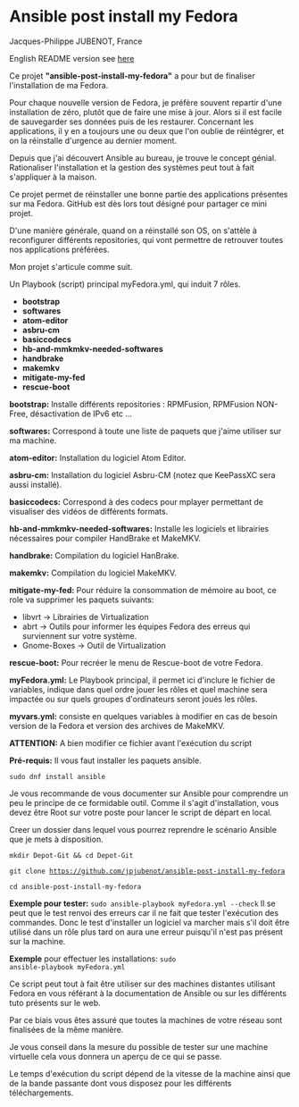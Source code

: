 # Ansible post install my Fedora
Jacques-Philippe JUBENOT, France

English README version see [here](https://jpjubenot.github.io/ansible-post-install-my-fedora/README_EN)


<p>Ce projet <strong>"ansible-post-install-my-fedora"</strong> a pour but de finaliser l'installation de ma Fedora.</p>
<p>Pour chaque nouvelle version de Fedora, je préfère souvent repartir d'une installation de zéro, plutôt que de faire une mise à jour.
Alors si il est facile de sauvegarder ses données puis de les restaurer. Concernant les applications, il y en a toujours une ou deux que l'on oublie de réintégrer, et on la réinstalle d'urgence au dernier moment.</p>

<p>Depuis que j'ai découvert Ansible au bureau, je trouve le concept génial.
Rationaliser l'installation et la gestion des systèmes peut tout à fait s'appliquer à la maison.</p>
<p>Ce projet permet de réinstaller une bonne partie des applications présentes sur ma Fedora. GitHub est dès lors tout désigné pour partager ce mini projet.</p>

<p>D'une manière générale, quand on a réinstallé son OS, on s'attèle à reconfigurer différents repositories, qui vont permettre de retrouver toutes nos applications préférées.</p>

<p>Mon projet s'articule comme suit.</p>

Un Playbook (script) principal myFedora.yml, qui induit 7 rôles.
- <strong>bootstrap</strong>
- <strong>softwares</strong>
- <strong>atom-editor</strong>
- <strong>asbru-cm</strong>
- <strong>basiccodecs</strong>
- <strong>hb-and-mmkmkv-needed-softwares</strong>
- <strong>handbrake</strong>
- <strong>makemkv</strong>
- <strong>mitigate-my-fed</strong>
- <strong>rescue-boot</strong>

<strong>bootstrap:</strong> Installe différents repositories : RPMFusion, RPMFusion NON-Free, désactivation de IPv6 etc ...

<strong>softwares:</strong> Correspond à toute une liste de paquets que j'aime utiliser sur ma
machine.

<strong>atom-editor:</strong> Installation du logiciel Atom Editor.

<strong>asbru-cm:</strong> Installation du logiciel Asbru-CM (notez que KeePassXC sera aussi installé).

<strong>basiccodecs:</strong> Correspond à des codecs pour mplayer permettant de visualiser des vidéos de différents formats.

<strong>hb-and-mmkmkv-needed-softwares:</strong> Installe les logiciels et librairies nécessaires pour compiler HandBrake et MakeMKV.

<strong>handbrake:</strong> Compilation du logiciel HanBrake.

<strong>makemkv:</strong> Compilation du logiciel MakeMKV.

<strong>mitigate-my-fed:</strong> Pour réduire la consommation de mémoire au boot, ce role va supprimer les paquets suivants:
- libvrt -> Librairies de Virtualization
- abrt -> Outils pour informer les équipes Fedora des erreus qui surviennent sur votre système.
- Gnome-Boxes -> Outil de Virtualization

<strong>rescue-boot:</strong> Pour recréer le menu de Rescue-boot de votre Fedora.

<strong>myFedora.yml:</strong> Le Playbook principal, il permet ici d'inclure le fichier de variables, indique dans quel ordre jouer les rôles et quel machine sera impactée ou sur quels groupes d'ordinateurs seront joués les rôles.

<strong>myvars.yml:</strong> consiste en quelques variables à modifier en cas de besoin version de la Fedora et version des archives de MakeMKV.
<p><strong> ATTENTION:</strong>  A bien modifier ce fichier avant l'exécution du script</p>


<strong>Pré-requis:</strong>
Il vous faut installer les paquets ansible.

<code>sudo dnf install ansible</code>

<p>Je vous recommande de vous documenter sur Ansible pour comprendre un peu le principe de ce formidable outil. Comme il s'agit d'installation, vous devez être Root sur votre poste pour lancer le script de départ en local.</p>

<p>Creer un dossier dans lequel vous pourrez reprendre le scénario Ansible que je mets à disposition.</p>

<code>mkdir Depot-Git && cd Depot-Git</code>

<code>git clone https://github.com/jpjubenot/ansible-post-install-my-fedora</code>

<code>cd ansible-post-install-my-fedora</code>

<p><strong>Exemple pour tester:</strong> <code>sudo ansible-playbook myFedora.yml --check</code>
Il se peut que le test renvoi des erreurs car il ne fait que tester l'exécution
des commandes. Donc le test d'installer un logiciel va marcher mais s'il doit être utilisé dans un rôle plus tard on aura une erreur puisqu'il n'est pas présent sur la machine.</p>

<strong>Exemple</strong> pour effectuer les installations: <code>sudo ansible-playbook myFedora.yml</code>

<p>Ce script peut tout à fait être utiliser sur des machines distantes utilisant
Fedora en vous référant à la documentation de Ansible ou sur les différents tuto
présents sur le web.</p>

<p>Par ce biais vous êtes assuré que toutes la machines de votre réseau sont finalisées de la même manière.</p>

<p>Je vous conseil dans la mesure du possible de tester sur une machine virtuelle
cela vous donnera un aperçu de ce qui se passe.</p>
<p>Le temps d'exécution du script dépend de la vitesse de la machine ainsi que de la bande passante dont vous disposez pour les différents téléchargements.</p>
